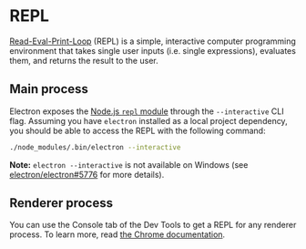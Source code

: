# REPL

[Read-Eval-Print-Loop](https://en.wikipedia.org/wiki/Read%E2%80%93eval%E2%80%93print_loop) (REPL)
is a simple, interactive computer programming environment that takes single user
inputs (i.e. single expressions), evaluates them, and returns the result to the user.

## Main process

Electron exposes the [Node.js `repl` module](https://nodejs.org/dist/latest/docs/api/repl.html)
through the `--interactive` CLI flag. Assuming you have `electron` installed as a local project
dependency, you should be able to access the REPL with the following command:

  ```sh
  ./node_modules/.bin/electron --interactive
  ```

**Note:** `electron --interactive` is not available on Windows
(see [electron/electron#5776](https://github.com/electron/electron/pull/5776) for more details).

## Renderer process

You can use the Console tab of the Dev Tools to get a REPL for any renderer process.
To learn more, read [the Chrome documentation](https://developer.chrome.com/docs/devtools/console/).
